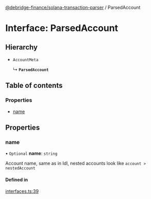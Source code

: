 [@debridge-finance/solana-transaction-parser](../README.md) / ParsedAccount

# Interface: ParsedAccount

## Hierarchy

- `AccountMeta`

  ↳ **`ParsedAccount`**

## Table of contents

### Properties

- [name](ParsedAccount.md#name)

## Properties

### name

• `Optional` **name**: `string`

Account name, same as in Idl, nested accounts look like `account > nestedAccount`

#### Defined in

[interfaces.ts:39](https://github.com/debridge-finance/solana-tx-parser-public/blob/b05f439/src/interfaces.ts#L39)
